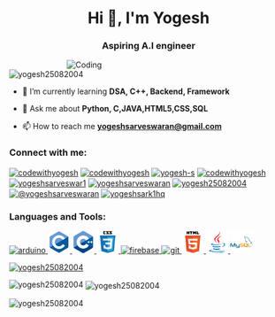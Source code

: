<h1 align="center">Hi 👋, I'm Yogesh</h1>
<h3 align="center">Aspiring A.I engineer</h3>

<img align="right" alt="Coding" width="400" scr="https://camo.githubusercontent.com/0f29f451e1d49ffaafadef1244f72c63d200f4058681268b62de33103cf612d7/68747470733a2f2f692e70696e696d672e636f6d2f6f726967696e616c732f65302f64622f38362f65306462383639303839353430376430333962393466373562363234343033352e676966">

<p align="left"> <img src="https://komarev.com/ghpvc/?username=yogesh25082004&label=Profile%20views&color=0e75b6&style=flat" alt="yogesh25082004" /> </p>

- 🌱 I’m currently learning **DSA, C++, Backend, Framework**

- 💬 Ask me about **Python, C,JAVA,HTML5,CSS,SQL**

- 📫 How to reach me **yogeshsarveswaran@gmail.com**

<h3 align="left">Connect with me:</h3>
<p align="left">
<a href="https://twitter.com/codewithyogesh" target="blank"><img align="center" src="https://raw.githubusercontent.com/rahuldkjain/github-profile-readme-generator/master/src/images/icons/Social/twitter.svg" alt="codewithyogesh" height="30" width="40" /></a>
<a href="https://linkedin.com/in/codewithyogesh" target="blank"><img align="center" src="https://raw.githubusercontent.com/rahuldkjain/github-profile-readme-generator/master/src/images/icons/Social/linked-in-alt.svg" alt="codewithyogesh" height="30" width="40" /></a>
<a href="https://stackoverflow.com/users/yogesh-s" target="blank"><img align="center" src="https://raw.githubusercontent.com/rahuldkjain/github-profile-readme-generator/master/src/images/icons/Social/stack-overflow.svg" alt="yogesh-s" height="30" width="40" /></a>
<a href="https://www.codechef.com/users/codewithyogesh" target="blank"><img align="center" src="https://cdn.jsdelivr.net/npm/simple-icons@3.1.0/icons/codechef.svg" alt="codewithyogesh" height="30" width="40" /></a>
<a href="https://www.hackerrank.com/yogeshsarveswar1" target="blank"><img align="center" src="https://raw.githubusercontent.com/rahuldkjain/github-profile-readme-generator/master/src/images/icons/Social/hackerrank.svg" alt="yogeshsarveswar1" height="30" width="40" /></a>
<a href="https://codeforces.com/profile/yogeshsarveswaran" target="blank"><img align="center" src="https://raw.githubusercontent.com/rahuldkjain/github-profile-readme-generator/master/src/images/icons/Social/codeforces.svg" alt="yogeshsarveswaran" height="30" width="40" /></a>
<a href="https://www.leetcode.com/yogesh25082004" target="blank"><img align="center" src="https://raw.githubusercontent.com/rahuldkjain/github-profile-readme-generator/master/src/images/icons/Social/leet-code.svg" alt="yogesh25082004" height="30" width="40" /></a>
<a href="https://www.hackerearth.com/@yogeshsarveswaran" target="blank"><img align="center" src="https://raw.githubusercontent.com/rahuldkjain/github-profile-readme-generator/master/src/images/icons/Social/hackerearth.svg" alt="@yogeshsarveswaran" height="30" width="40" /></a>
<a href="https://auth.geeksforgeeks.org/user/yogeshsark1hq" target="blank"><img align="center" src="https://raw.githubusercontent.com/rahuldkjain/github-profile-readme-generator/master/src/images/icons/Social/geeks-for-geeks.svg" alt="yogeshsark1hq" height="30" width="40" /></a>
</p>

<h3 align="left">Languages and Tools:</h3>
<p align="left"> <a href="https://www.arduino.cc/" target="_blank" rel="noreferrer"> <img src="https://cdn.worldvectorlogo.com/logos/arduino-1.svg" alt="arduino" width="40" height="40"/> </a> <a href="https://www.cprogramming.com/" target="_blank" rel="noreferrer"> <img src="https://raw.githubusercontent.com/devicons/devicon/master/icons/c/c-original.svg" alt="c" width="40" height="40"/> </a> <a href="https://www.w3schools.com/cpp/" target="_blank" rel="noreferrer"> <img src="https://raw.githubusercontent.com/devicons/devicon/master/icons/cplusplus/cplusplus-original.svg" alt="cplusplus" width="40" height="40"/> </a> <a href="https://www.w3schools.com/css/" target="_blank" rel="noreferrer"> <img src="https://raw.githubusercontent.com/devicons/devicon/master/icons/css3/css3-original-wordmark.svg" alt="css3" width="40" height="40"/> </a> <a href="https://firebase.google.com/" target="_blank" rel="noreferrer"> <img src="https://www.vectorlogo.zone/logos/firebase/firebase-icon.svg" alt="firebase" width="40" height="40"/> </a> <a href="https://git-scm.com/" target="_blank" rel="noreferrer"> <img src="https://www.vectorlogo.zone/logos/git-scm/git-scm-icon.svg" alt="git" width="40" height="40"/> </a> <a href="https://www.w3.org/html/" target="_blank" rel="noreferrer"> <img src="https://raw.githubusercontent.com/devicons/devicon/master/icons/html5/html5-original-wordmark.svg" alt="html5" width="40" height="40"/> </a> <a href="https://www.java.com" target="_blank" rel="noreferrer"> <img src="https://raw.githubusercontent.com/devicons/devicon/master/icons/java/java-original.svg" alt="java" width="40" height="40"/> </a> <a href="https://www.mysql.com/" target="_blank" rel="noreferrer"> <img src="https://raw.githubusercontent.com/devicons/devicon/master/icons/mysql/mysql-original-wordmark.svg" alt="mysql" width="40" height="40"/> </a> </p>

<p align="left"> <a href="https://github.com/ryo-ma/github-profile-trophy"><img src="https://github-profile-trophy.vercel.app/?username=yogesh25082004" alt="yogesh25082004" /></a> </p>

<p><img align="left" src="https://github-readme-stats.vercel.app/api/top-langs?username=yogesh25082004&show_icons=true&locale=en&layout=compact" alt="yogesh25082004" /></p>

<p>&nbsp;<img align="center" src="https://github-readme-stats.vercel.app/api?username=yogesh25082004&show_icons=true&locale=en" alt="yogesh25082004" /></p>

<p><img align="center" src="https://github-readme-streak-stats.herokuapp.com/?user=yogesh25082004&" alt="yogesh25082004" /></p>
